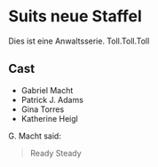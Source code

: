 # Suits neue Staffel

Dies ist eine Anwaltsserie. Toll.Toll.Toll

## Cast

* Gabriel Macht
* Patrick J. Adams
* Gina Torres
* Katherine Heigl

G. Macht said:
> Ready Steady